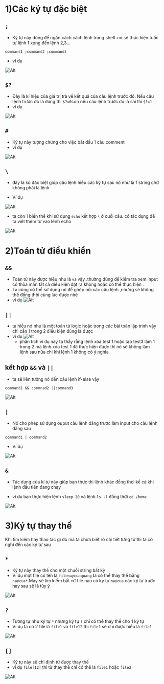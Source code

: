 # 1)Các ký tự đặc biệt
## `;`
- Ký tự này dùng để ngăn cách cách lệnh trong shell .nó sẽ thực hiện tuần tự lệnh 1 xong đến lệnh 2,3...

```
command1 ;command2 ;command3
```
- ví dụ

![Alt](/thuctap/anh/Screenshot_352.png)

## `$?`
- Đây là kí hiệu của giá trị trả về kết quả của câu lệnh trước đó. Nếu câu lệnh trước đó là đúng thì `$?=0`còn nếu câu lệnh trước đó là sai thì `$?=1`
- ví dụ

![Alt](/thuctap/anh/Screenshot_337.png)

## `#`
- Ký tự này tượng chưng cho việc bắt đầu 1 câu comment 
- ví dụ

![Alt](/thuctap/anh/Screenshot_256.png)

## `\`
- đây là kú đăc biệt giúp câu lệnh hiểu các ký tự sau nó như là 1 string chứ không phải là lệnh 

- Ví dụ

![Alt](/thuctap/anh/Screenshot_358.png)
- ta còn 1 biến thể khi sử dụng `echo` kết hợp `\` ở cuối câu. có tác dụng để ta viết thêm từ vào lênh echo

![Alt](/thuctap/anh/Screenshot_359.png)

## 
# 2)Toán tử điều khiển
## `&&`
- Toán tử này được hiểu như là `và` vậy .thường dùng để kiểm tra xem input có thỏa mãn tất cà điều kiện đặt ra không hoặc có thể thực hiện . 
- Ta cũng có thể sử dụng nó để ghép nối các câu lệnh ,nhưng sẽ không thể đồng thời cùng lúc được nhé
- ví dụ
    ![Alt](/thuctap/anh/Screenshot_354.png)

## `||`
- ta hiểu nó như là một toán tử logic hoặc trong các bài toán lập trình vậy chỉ cần 1 trong 2 điều kiện đúng là được
- ví dụ
    ![Alt](/thuctap/anh/Screenshot_355.png)
    - phân tích ví dụ này ta thấy rằng lệnh xóa test 1 hoặc tạo test3 làm 1 trong 2 mà lệnh xóa test 1 đã thực hiện được thì nó sẽ không làm lệnh sau nữa chỉ khi lệnh 1 không có ý nghĩa

## kết hợp `&&` và `||`
- ta sẽ liên tưởng nó đến câu lệnh if-else vậy

```
command1 && commnad2 ||command3
```
![Alt](/thuctap/anh/Screenshot_356.png)

## `|` 
- Nó cho phép sử dụng ouput câu lệnh đằng trước làm input cho câu lệnh đằng sau

```
command1 | command2
```
- Ví dụ

![Alt](/thuctap/anh/Screenshot_357.png)


## `&`
- Tác dụng của kí tự này giúp bạn thực thi lệnh khác đồng thời kể cả khi lệnh đầu tiên đang chạy

- ví dụ bạn thực hiện lệnh `sleep 20` và lệnh `ls -l` đồng thời `cd /home`

![Alt](/thuctap/anh/Screenshot_353.png)

# 3)Ký tự thay thế 
Khi tìm kiếm hay thao tác gì đó mà ta chưa biết rõ chi tiết từng từ thì ta có nghĩ đến các ký tự sau
## `*`
- Ký tự này thay thế cho một chuỗi string bất kỳ
- Ví dụ một file có tên là `filenaycuaquang` ta có thể thay thế bằng `naycua*`.Máy sẽ tìm kiếm bất cứ file nào có ký tự `naycua` các ký tự trước hay sau sẽ là tùy ý

![Alt](/thuctap/anh/Screenshot_372.png)

## `?`
- Tương tự như ký tự `*` nhưng ký tự `?` chỉ có thể thay thế cho 1 ký tự 
- Ví dụ ta có 2 file là `file1` và `file12` thì `file?` sẽ chỉ được hiểu là `file1`

![Alt](/thuctap/anh/Screenshot_373.png)

## `[]`
- Ký tự này sẽ chỉ định từ được thay thế 
- ví dụ `file[12]` thì từ thay thế chỉ có thể là `file1` hoặc `file2`

![Alt](/thuctap/anh/Screenshot_374.png)

